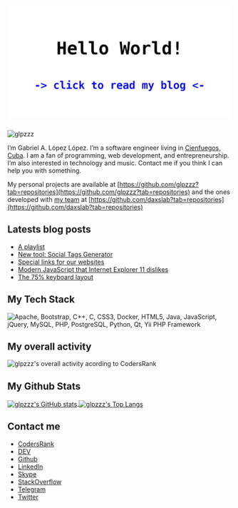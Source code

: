 <h1><a href="https://glpzzz.is-a.dev"><img src="https://github.com/glpzzz/glpzzz/blob/master/hello-im-glpzzz.jpg" alt="Hello World! Click to read my blog"/></a></h1>

<p align="left"> <img src="https://komarev.com/ghpvc/?username=glpzzz" alt="glpzzz" /> </p>

I’m Gabriel A. López López. I’m a software engineer living in [Cienfuegos, Cuba](https://www.openstreetmap.org/node/259846360). I am a fan of programming, web development, and entrepreneurship. I’m also interested in technology and music. Contact me if you think I can help you with something.

My personal projects are available at [https://github.com/glpzzz?tab=repositories](https://github.com/glpzzz?tab=repositories) and the ones developed with [my team](https://www.daxslab.com) at [https://github.com/daxslab?tab=repositories](https://github.com/daxslab?tab=repositories)

## Latests blog posts
<!-- BLOG-POST-LIST:START -->
- [A playlist](https://glpzzz.is-a.dev/2021/04/28/playlist.html)
- [New tool: Social Tags Generator](https://glpzzz.is-a.dev/2021/04/12/social-tags-generator.html)
- [Special links for our websites](https://glpzzz.is-a.dev/2021/02/21/special-contact-links.html)
- [Modern JavaScript that Internet Explorer 11 dislikes](https://glpzzz.is-a.dev/2021/01/29/modern-javascript-that-ie-dislike.html)
- [The 75% keyboard layout](https://glpzzz.is-a.dev/2020/12/02/75-percent-keyboard-layout.html)
<!-- BLOG-POST-LIST:END -->

## My Tech Stack

![Apache, Bootstrap, C++, C, CSS3, Docker, HTML5, Java, JavaScript, jQuery, MySQL, PHP, PostgreSQL, Python, Qt, Yii PHP Framework](https://cr-skills-chart-widget.azurewebsites.net/api/api?username=glpzzz&branding=false)

## My overall activity

![glpzzz's overall activity acording to CodersRank](https://cr-ss-service.azurewebsites.net/api/ScreenShot?widget=activity&username=glpzzz&branding=false)

## My Github Stats
<a href="https://github.com/glpzzz" style="width: 50%">
  <img align="center" src="https://github-readme-stats.vercel.app/api?username=glpzzz" alt="glpzzz's GitHub stats"/>
</a>
<a href="https://github.com/glpzzz" style="width: 50%">
  <img align="center" src="https://github-readme-stats.vercel.app/api/top-langs/?username=glpzzz&layout=compact" alt="glpzzz's Top Langs" />
</a>

## Contact me

* [CodersRank](https://profile.codersrank.io/user/glpzzz)
* [DEV](https://dev.to/glpzzz)
* [Github](https://github.com/glpzzz)
* [LinkedIn](https://www.linkedin.com/in/glpzzz)
* [Skype](https://join.skype.com/invite/swrMO6a3xWXv)
* [StackOverflow](https://stackoverflow.com/users/12115958/gabriel-a-l%c3%b3pez-l%c3%b3pez)
* [Telegram](https://t.me/glpzzz)
* [Twitter](https://twitter.com/glpzzz)
